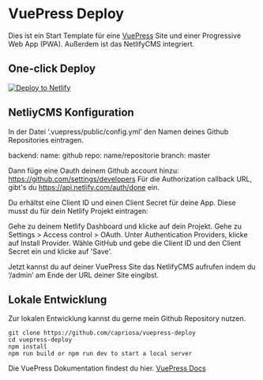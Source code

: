 # VuePress Deploy

Dies ist ein Start Template für eine [VuePress](https://vuepress.vuejs.org) Site und einer Progressive Web App (PWA).
Außerdem ist das NetlifyCMS integriert.

## One-click Deploy

[![Deploy to Netlify](https://www.netlify.com/img/deploy/button.svg)](https://app.netlify.com/start/deploy?repository=https://github.com/capriosa/vuepress-deploy)

## NetliyCMS Konfiguration

In der Datei ‘.vuepress/public/config.yml’ den Namen deines Github Repositories eintragen.

backend:
  name: github
  repo: name/repositorie
  branch: master

Dann füge eine Oauth deinem Github account hinzu: https://github.com/settings/developers Für die Authorization callback URL, gibt's du https://api.netlify.com/auth/done ein.

Du erhältst eine Client ID und einen Client Secret für deine App. Diese musst du für dein Netlify Projekt eintragen:

Gehe zu deinem Netlify Dashboard und klicke auf dein Projekt.
Gehe zu Settings > Access control > OAuth.
Unter Authentication Providers, klicke auf Install Provider.
Wähle GitHub und gebe die Client ID und den Client Secret ein und klicke auf 'Save'.

Jetzt kannst du auf deiner VuePress Site das NetlifyCMS aufrufen indem du ‘/admin’ am Ende der URL deiner Site eingibst.

## Lokale Entwicklung

Zur lokalen Entwicklung kannst du gerne mein Github Repository nutzen.

```bash{3}
git clone https://github.com/capriosa/vuepress-deploy
cd vuepress-deploy
npm install
npm run build or npm run dev to start a local server
```

Die VuePress Dokumentation findest du hier. [VuePress Docs](https://vuepress.vuejs.org)